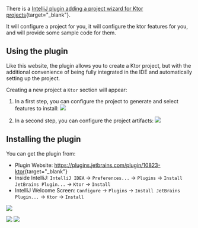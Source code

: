 [//]: # (title: IntelliJ IDEA)
[//]: # (caption: Setting up Project in IntelliJ IDEA)
[//]: # (category: quickstart)
[//]: # (toc: true)
[//]: # (permalink: /quickstart/quickstart/intellij-idea.html)
[//]: # (redirect_from: redirect_from)
[//]: # (- /quickstart/intellij-idea.html: - /quickstart/intellij-idea.html)

There is a [IntelliJ plugin adding a project wizard for Ktor projects](https://plugins.jetbrains.com/plugin/10823-ktor){target="_blank"}.

It will configure a project for you, it will configure the ktor features for you, and will provide some sample code for them. 

## Using the plugin

Like this website, the plugin allows you to create a Ktor project, but with the
additional convenience of being fully integrated in the IDE and automatically setting up
the project.

Creating a new project a `Ktor` section will appear:

1) In a first step, you can configure the project to generate and select features to install:
![](ktor-plugin-1.png)

2) In a second step, you can configure the project artifacts:
![](ktor-plugin-2.png)

## Installing the plugin

You can get the plugin from:

* Plugin Website: <https://plugins.jetbrains.com/plugin/10823-ktor>{target="_blank"}
* Inside IntelliJ: `IntelliJ IDEA` → `Preferences...` → `Plugins` → `Install JetBrains Plugin...` → `Ktor` → `Install`
* IntelliJ Welcome Screen: `Configure` → `Plugins` → `Install JetBrains Plugin...` → `Ktor` → `Install`

![](install01.png)

<div style="clear:both;"></div>

![](install2.png)
![](install3.png)